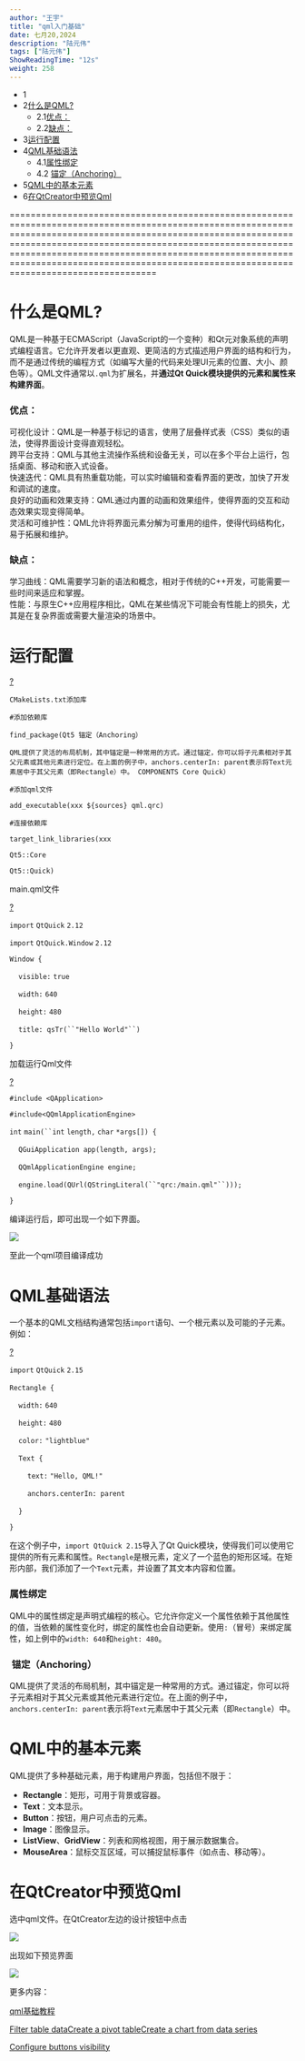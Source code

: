 ```yaml
---
author: "王宇"
title: "qml入门基础"
date: 七月20,2024
description: "陆元伟"
tags: ["陆元伟"]
ShowReadingTime: "12s"
weight: 258
---
```

*   1[](#qml入门基础-)
*   2[什么是QML?](#qml入门基础-什么是QML?)
    *   2.1[优点：](#qml入门基础-优点：)
    *   2.2[缺点：](#qml入门基础-缺点：)
*   3[运行配置](#qml入门基础-运行配置)
*   4[QML基础语法](#qml入门基础-QML基础语法)
    *   4.1[属性绑定](#qml入门基础-属性绑定)
    *   4.2 [锚定（Anchoring）](#qml入门基础-锚定（Anchoring）)
*   5[QML中的基本元素](#qml入门基础-QML中的基本元素)
*   6[在QtCreator中预览Qml](#qml入门基础-在QtCreator中预览Qml)




================================================================================================================================================================================================================================================================================================================================================================

什么是QML?
=======

QML是一种基于ECMAScript（JavaScript的一个变种）和Qt元对象系统的声明式编程语言。它允许开发者以更直观、更简洁的方式描述用户界面的结构和行为，而不是通过传统的编程方式（如编写大量的代码来处理UI元素的位置、大小、颜色等）。QML文件通常以`.qml`为扩展名，并**通过Qt Quick模块提供的元素和属性来构建界面**。

### 优点：

可视化设计：QML是一种基于标记的语言，使用了层叠样式表（CSS）类似的语法，使得界面设计变得直观轻松。  
跨平台支持：QML与其他主流操作系统和设备无关，可以在多个平台上运行，包括桌面、移动和嵌入式设备。  
快速迭代：QML具有热重载功能，可以实时编辑和查看界面的更改，加快了开发和调试的速度。  
良好的动画和效果支持：QML通过内置的动画和效果组件，使得界面的交互和动态效果实现变得简单。  
灵活和可维护性：QML允许将界面元素分解为可重用的组件，使得代码结构化，易于拓展和维护。

### 缺点：

学习曲线：QML需要学习新的语法和概念，相对于传统的C++开发，可能需要一些时间来适应和掌握。  
性能：与原生C++应用程序相比，QML在某些情况下可能会有性能上的损失，尤其是在复杂界面或需要大量渲染的场景中。

运行配置
====

  

[?](#)

`CMakeLists.txt添加库`

`#添加依赖库`

`find_package(Qt5 锚定（Anchoring）`

`QML提供了灵活的布局机制，其中锚定是一种常用的方式。通过锚定，你可以将子元素相对于其父元素或其他元素进行定位。在上面的例子中，anchors.centerIn: parent表示将Text元素居中于其父元素（即Rectangle）中。 COMPONENTS Core Quick）`

`#添加qml文件`

`add_executable(xxx ${sources} qml.qrc)`

`#连接依赖库`

`target_link_libraries(xxx`

`Qt5::Core`

`Qt5::Quick)`

  

  

main.qml文件

[?](#)

`import` `QtQuick` `2.12`

`import` `QtQuick.Window` `2.12`

`Window {`

    `visible:` `true`

    `width:` `640`

    `height:` `480`

    `title: qsTr(``"Hello World"``)`

`}`

  

  

  

加载运行Qml文件

  

[?](#)

`#include <QApplication>`

`#include<QQmlApplicationEngine>`

`int` `main(``int` `length,` `char` `*args[]) {`

    `QGuiApplication app(length, args);`

    `QQmlApplicationEngine engine;`

    `engine.load(QUrl(QStringLiteral(``"qrc:/main.qml"``)));`

`}`

  

编译运行后，即可出现一个如下界面。

  

![](/download/attachments/129185786/image2024-7-20_15-29-14.png?version=1&modificationDate=1721460554737&api=v2)

  

  

至此一个qml项目编译成功

  

QML基础语法
=======

  

一个基本的QML文档结构通常包括`import`语句、一个根元素以及可能的子元素。例如：

[?](#)

`import` `QtQuick` `2.15` 

`Rectangle {` 

    `width:` `640` 

    `height:` `480` 

    `color:` `"lightblue"` 

    `Text {` 

        `text:` `"Hello, QML!"` 

        `anchors.centerIn: parent` 

    `}` 

`}`

  
在这个例子中，`import QtQuick 2.15`导入了Qt Quick模块，使得我们可以使用它提供的所有元素和属性。`Rectangle`是根元素，定义了一个蓝色的矩形区域。在矩形内部，我们添加了一个`Text`元素，并设置了其文本内容和位置。

### 属性绑定

QML中的属性绑定是声明式编程的核心。它允许你定义一个属性依赖于其他属性的值，当依赖的属性变化时，绑定的属性也会自动更新。使用`:`（冒号）来绑定属性，如上例中的`width: 640`和`height: 480`。

###  锚定（Anchoring）

QML提供了灵活的布局机制，其中锚定是一种常用的方式。通过锚定，你可以将子元素相对于其父元素或其他元素进行定位。在上面的例子中，`anchors.centerIn: parent`表示将`Text`元素居中于其父元素（即`Rectangle`）中。

QML中的基本元素
=========

QML提供了多种基础元素，用于构建用户界面，包括但不限于：

*   **Rectangle**：矩形，可用于背景或容器。
*   **Text**：文本显示。
*   **Button**：按钮，用户可点击的元素。
*   **Image**：图像显示。
*   **ListView**、**GridView**：列表和网格视图，用于展示数据集合。
*   **MouseArea**：鼠标交互区域，可以捕捉鼠标事件（如点击、移动等）。

  

  

在QtCreator中预览Qml
================

  

选中qml文件。在QtCreator左边的设计按钮中点击

![](/download/attachments/129185786/image2024-7-20_17-11-53.png?version=1&modificationDate=1721466714086&api=v2)

  

出现如下预览界面

![](/download/attachments/129185786/image2024-7-20_17-12-28.png?version=1&modificationDate=1721466748198&api=v2)

  

  

更多内容：

[qml基础教程](https://qthub.com/static/doc/qmlbook/cn/quick_starter/)

  

  

[Filter table data](#)[Create a pivot table](#)[Create a chart from data series](#)

[Configure buttons visibility](/users/tfac-settings.action)